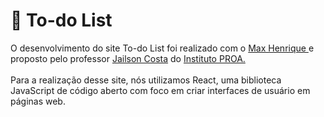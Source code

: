# 💙 To-do List

O desenvolvimento do site To-do List foi realizado com o <a href="https://github.com/MaxHenriique"> Max Henrique </a> e proposto pelo professor <a href="https://github.com/professorobama">Jailson Costa</a> do <a href="https://www.proa.org.br/">Instituto PROA.</a>
<br><br>
Para a realização desse site, nós utilizamos React, uma biblioteca JavaScript de código aberto com foco em criar interfaces de usuário em páginas web.




